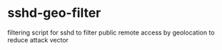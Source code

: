 # sshd-geo-filter
filtering script for sshd to filter public remote access by geolocation to reduce attack vector
